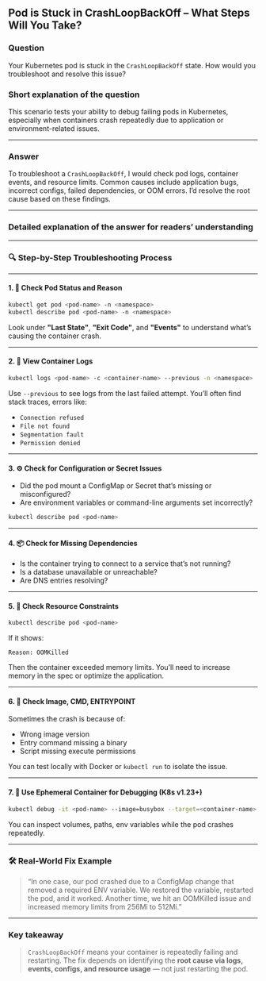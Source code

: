 ## Pod is Stuck in CrashLoopBackOff – What Steps Will You Take?

### Question  
Your Kubernetes pod is stuck in the `CrashLoopBackOff` state. How would you troubleshoot and resolve this issue?

### Short explanation of the question  
This scenario tests your ability to debug failing pods in Kubernetes, especially when containers crash repeatedly due to application or environment-related issues.

---

### Answer  
To troubleshoot a `CrashLoopBackOff`, I would check pod logs, container events, and resource limits. Common causes include application bugs, incorrect configs, failed dependencies, or OOM errors. I’d resolve the root cause based on these findings.

---

### Detailed explanation of the answer for readers’ understanding

---

### 🔍 Step-by-Step Troubleshooting Process

---

#### 1. 🔎 Check Pod Status and Reason

```bash
kubectl get pod <pod-name> -n <namespace>
kubectl describe pod <pod-name> -n <namespace>
```

Look under **"Last State"**, **"Exit Code"**, and **"Events"** to understand what’s causing the container crash.

---

#### 2. 📄 View Container Logs

```bash
kubectl logs <pod-name> -c <container-name> --previous -n <namespace>
```

Use `--previous` to see logs from the last failed attempt. You’ll often find stack traces, errors like:

- `Connection refused`
- `File not found`
- `Segmentation fault`
- `Permission denied`

---

#### 3. ⚙️ Check for Configuration or Secret Issues

- Did the pod mount a ConfigMap or Secret that’s missing or misconfigured?
- Are environment variables or command-line arguments set incorrectly?

```bash
kubectl describe pod <pod-name>
```

---

#### 4. 📦 Check for Missing Dependencies

- Is the container trying to connect to a service that’s not running?
- Is a database unavailable or unreachable?
- Are DNS entries resolving?

---

#### 5. 💽 Check Resource Constraints

```bash
kubectl describe pod <pod-name>
```

If it shows:
```
Reason: OOMKilled
```
Then the container exceeded memory limits. You’ll need to increase memory in the spec or optimize the application.

---

#### 6. 🐛 Check Image, CMD, ENTRYPOINT

Sometimes the crash is because of:

- Wrong image version
- Entry command missing a binary
- Script missing execute permissions

You can test locally with Docker or `kubectl run` to isolate the issue.

---

#### 7. 🧪 Use Ephemeral Container for Debugging (K8s v1.23+)

```bash
kubectl debug -it <pod-name> --image=busybox --target=<container-name>
```

You can inspect volumes, paths, env variables while the pod crashes repeatedly.

---

### 🛠️ Real-World Fix Example

> “In one case, our pod crashed due to a ConfigMap change that removed a required ENV variable. We restored the variable, restarted the pod, and it worked. Another time, we hit an OOMKilled issue and increased memory limits from 256Mi to 512Mi.”

---

### Key takeaway  

> `CrashLoopBackOff` means your container is repeatedly failing and restarting. The fix depends on identifying the **root cause via logs, events, configs, and resource usage** — not just restarting the pod.